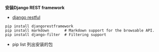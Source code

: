 **安装Django REST framework**

- [django restful](http://www.django-rest-framework.org/)

```
pip install djangorestframework
pip install markdown       # Markdown support for the browsable API.
pip install django-filter  # Filtering support
```

- pip list 列出安装的包